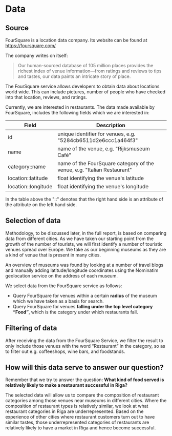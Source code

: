 # Data

## Source
FourSquare is a location data company.  Its website can be found at https://foursquare.com/

The company writes on itself:

> Our human-sourced database of 105 million places provides the richest index of venue information—from ratings and reviews to tips and tastes, our data paints an intricate story of place.

The FourSquare service allows developers to obtain data about locations world wide. This can include pictures, number of people who have checked into that location, reviews, and ratings.

Currently, we are interested in restaurants. The data made available by FourSquare, includes the following fields which we are interested in:

|Field|Description|
|-----|-----------|
|id|unique identifier for venues, e.g. "5284cb6511d2e6ccc1a464f3"|
|name|name of the venue, e.g. "Rijksmuseum Café"|
|category::name|name of the FourSquare category of the venue, e.g. "Italian Restaurant"|
|location::latitude|float identifying the venue's latitude|
|location::longitude|float identifying the venue's longitude|

In the table above the "::" denotes that the right hand side is an attribute of the attribute on the left hand side.

## Selection of data
Methodology, to be discussed later, in the full report, is based on comparing data from different cities. As we have taken our starting point from the growth of the number of tourists, we will first identify a number of touristic venues spread over Europe. We take as our beginning museums as they are a kind of venue that is present in many cities.

An overview of museums was found by looking at a number of travel blogs and manually adding latitude/longitude coordinates using the Nominatim geolocation service on the address of each museum.

We select data from the FourSquare service as follows:
* Query FourSquare for venues within a certain **radius** of the museum which we have taken as a basis for search.
* Query FourSquare for venues **falling under the top level category “Food”**, which is the category under which restaurants fall.

## Filtering of data
After receiving the data from the FourSquare Service, we filter the result to only include those venues with the word “Restaurant” in the category, so as to filter out e.g. coffeeshops, wine bars, and foodstands.

## How will this data serve to answer our question?
Remember that we try to answer the question: **What kind of food served is relatively likely to make a restaurant successful in Riga?**

The selected data will allow us to compare the composition of restaurant categories among those venues near museums in different cities. Where the composition of restaurant types is relatively similar, we look at what restaurant categories in Riga are underrepresented. Based on the experience of other cities where restaurant customers turn out to have similar tastes, those underrepresented categories of restaurants are relatively likely to have a market in Riga and hence become successful.